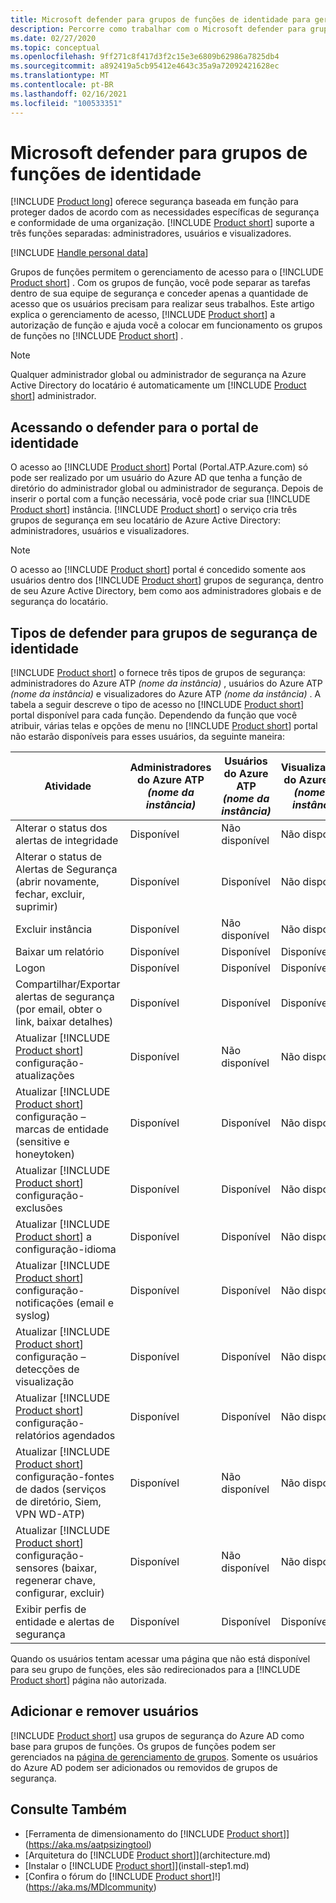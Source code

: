 ```yaml
---
title: Microsoft defender para grupos de funções de identidade para gerenciamento de acesso
description: Percorre como trabalhar com o Microsoft defender para grupos de funções de identidade.
ms.date: 02/27/2020
ms.topic: conceptual
ms.openlocfilehash: 9ff271c8f417d3f2c15e3e6809b62986a7825db4
ms.sourcegitcommit: a892419a5cb95412e4643c35a9a72092421628ec
ms.translationtype: MT
ms.contentlocale: pt-BR
ms.lasthandoff: 02/16/2021
ms.locfileid: "100533351"
---
```

# <a name="microsoft-defender-for-identity-role-groups"></a>Microsoft defender para grupos de funções de identidade

[!INCLUDE [Product long](includes/product-long.md)] oferece segurança baseada em função para proteger dados de acordo com as necessidades específicas de segurança e conformidade de uma organização. [!INCLUDE [Product short](includes/product-short.md)] suporte a três funções separadas: administradores, usuários e visualizadores.

[!INCLUDE [Handle personal data](../includes/gdpr-intro-sentence.md)]

Grupos de funções permitem o gerenciamento de acesso para o [!INCLUDE [Product short](includes/product-short.md)] . Com os grupos de função, você pode separar as tarefas dentro de sua equipe de segurança e conceder apenas a quantidade de acesso que os usuários precisam para realizar seus trabalhos. Este artigo explica o gerenciamento de acesso, [!INCLUDE [Product short](includes/product-short.md)] a autorização de função e ajuda você a colocar em funcionamento os grupos de funções no [!INCLUDE [Product short](includes/product-short.md)] .

> [!NOTE]
> Qualquer administrador global ou administrador de segurança na Azure Active Directory do locatário é automaticamente um [!INCLUDE [Product short](includes/product-short.md)] administrador.

## <a name="accessing-the-defender-for-identity-portal"></a>Acessando o defender para o portal de identidade

O acesso ao [!INCLUDE [Product short](includes/product-short.md)] Portal (Portal.ATP.Azure.com) só pode ser realizado por um usuário do Azure AD que tenha a função de diretório do administrador global ou administrador de segurança. Depois de inserir o portal com a função necessária, você pode criar sua [!INCLUDE [Product short](includes/product-short.md)] instância. [!INCLUDE [Product short](includes/product-short.md)] o serviço cria três grupos de segurança em seu locatário de Azure Active Directory: administradores, usuários e visualizadores.

> [!NOTE]
> O acesso ao [!INCLUDE [Product short](includes/product-short.md)] portal é concedido somente aos usuários dentro dos [!INCLUDE [Product short](includes/product-short.md)] grupos de segurança, dentro de seu Azure Active Directory, bem como aos administradores globais e de segurança do locatário.

## <a name="types-of-defender-for-identity-security-groups"></a>Tipos de defender para grupos de segurança de identidade

[!INCLUDE [Product short](includes/product-short.md)] o fornece três tipos de grupos de segurança: administradores do Azure ATP *(nome da instância)* , usuários do Azure ATP *(nome da instância)* e visualizadores do Azure ATP *(nome da instância)* . A tabela a seguir descreve o tipo de acesso no [!INCLUDE [Product short](includes/product-short.md)] portal disponível para cada função. Dependendo da função que você atribuir, várias telas e opções de menu no [!INCLUDE [Product short](includes/product-short.md)] portal não estarão disponíveis para esses usuários, da seguinte maneira:

|Atividade |Administradores do Azure ATP *(nome da instância)*|Usuários do Azure ATP *(nome da instância)*|Visualizadores do Azure ATP *(nome da instância)*|
|----|----|----|----|
|Alterar o status dos alertas de integridade|Disponível|Não disponível|Não disponível|
|Alterar o status de Alertas de Segurança (abrir novamente, fechar, excluir, suprimir)|Disponível|Disponível|Não disponível|
|Excluir instância|Disponível|Não disponível|Não disponível|
|Baixar um relatório|Disponível|Disponível|Disponível|
|Logon|Disponível|Disponível|Disponível|
|Compartilhar/Exportar alertas de segurança (por email, obter o link, baixar detalhes)|Disponível|Disponível|Disponível|
|Atualizar [!INCLUDE [Product short](includes/product-short.md)] configuração-atualizações|Disponível|Não disponível|Não disponível|
|Atualizar [!INCLUDE [Product short](includes/product-short.md)] configuração – marcas de entidade (sensitive e honeytoken)|Disponível|Disponível|Não disponível|
|Atualizar [!INCLUDE [Product short](includes/product-short.md)] configuração-exclusões|Disponível|Disponível|Não disponível|
|Atualizar [!INCLUDE [Product short](includes/product-short.md)] a configuração-idioma|Disponível|Disponível|Não disponível|
|Atualizar [!INCLUDE [Product short](includes/product-short.md)] configuração-notificações (email e syslog)|Disponível|Disponível|Não disponível|
|Atualizar [!INCLUDE [Product short](includes/product-short.md)] configuração – detecções de visualização|Disponível|Disponível|Não disponível|
|Atualizar [!INCLUDE [Product short](includes/product-short.md)] configuração-relatórios agendados|Disponível|Disponível|Não disponível|
|Atualizar [!INCLUDE [Product short](includes/product-short.md)] configuração-fontes de dados (serviços de diretório, Siem, VPN WD-ATP)|Disponível|Não disponível|Não disponível|
|Atualizar [!INCLUDE [Product short](includes/product-short.md)] configuração-sensores (baixar, regenerar chave, configurar, excluir)|Disponível|Não disponível|Não disponível|
|Exibir perfis de entidade e alertas de segurança|Disponível|Disponível|Disponível|

Quando os usuários tentam acessar uma página que não está disponível para seu grupo de funções, eles são redirecionados para a [!INCLUDE [Product short](includes/product-short.md)] página não autorizada.

## <a name="add-and-remove-users"></a>Adicionar e remover usuários

[!INCLUDE [Product short](includes/product-short.md)] usa grupos de segurança do Azure AD como base para grupos de funções. Os grupos de funções podem ser gerenciados na [página de gerenciamento de grupos](https://aad.portal.azure.com/#blade/Microsoft_AAD_IAM/GroupsManagementMenuBlade/All%20groups). Somente os usuários do Azure AD podem ser adicionados ou removidos de grupos de segurança.

## <a name="see-also"></a>Consulte Também

- [Ferramenta de dimensionamento do [!INCLUDE [Product short](includes/product-short.md)]](https://aka.ms/aatpsizingtool)
- [Arquitetura do [!INCLUDE [Product short](includes/product-short.md)]](architecture.md)
- [Instalar o [!INCLUDE [Product short](includes/product-short.md)]](install-step1.md)
- [Confira o fórum do [!INCLUDE [Product short](includes/product-short.md)]!](https://aka.ms/MDIcommunity)
